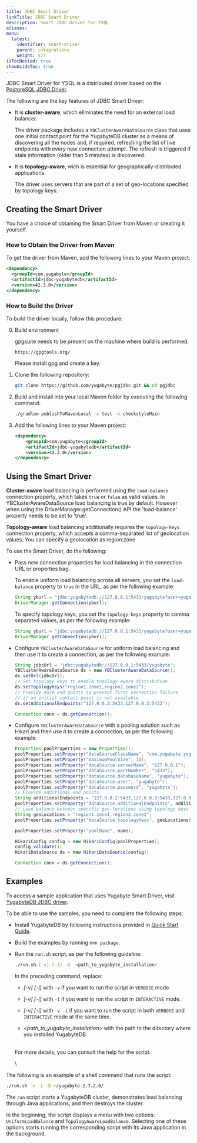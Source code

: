 ```yaml
---
title: JDBC Smart Driver
linkTitle: JDBC Smart Driver
description: Smart JDBC driver for YSQL
aliases:
menu:
  latest:
    identifier: smart-driver
    parent: integrations
    weight: 577
isTocNested: true
showAsideToc: true
---
```


JDBC Smart Driver for YSQL is a distributed driver based on the [PostgreSQL JDBC Driver](https://github.com/pgjdbc/pgjdbc).

The following are the key features of JDBC Smart Driver:

- It is **cluster-aware**, which eliminates the need for an external load balancer.

  The driver package includes a `YBClusterAwareDataSource` class that uses one initial contact point for the YugabyteDB cluster as a means of discovering all the nodes and, if required, refreshing the list of live endpoints with every new connection attempt. The refresh is triggered if stale information (older than 5 minutes) is discovered.

- It is **topology-aware**, wich is essential for geographically-distributed applications.

  The driver uses servers that are part of a set of geo-locations specified by topology keys.

## Creating the Smart Driver

You have a choice of obtaining the Smart Driver from Maven or creating it yourself.

### How to Obtain the Driver from Maven

To get the driver from Maven, add the following lines to your Maven project:

```xml
<dependency>
  <groupId>com.yugabyte</groupId>
  <artifactId>jdbc-yugabytedb</artifactId>
  <version>42.3.0</version>
</dependency>
```

### How to Build the Driver

To build the driver locally, follow this procedure:

0. Build environment

   gpgsuite needs to be present on the machine where build is performed.
   ```
   https://gpgtools.org/
   ```
   Please install gpg and create a key.

1. Clone the following repository:

   ```sh
   git clone https://github.com/yugabyte/pgjdbc.git && cd pgjdbc
   ```

2. Build and install into your local Maven folder by executing the following command:

   ```sh
   ./gradlew publishToMavenLocal -x test -x checkstyleMain
   ```

3. Add the following lines to your Maven project:

   ```xml
   <dependency>
       <groupId>com.yugabyte</groupId>
       <artifactId>jdbc-yugabytedb</artifactId>
       <version>42.3.0</version>
   </dependency> 
   ```

## Using the Smart Driver

**Cluster-aware** load balancing is performed using the `load-balance` connection property, which takes `true` or `false` as valid values. In YBClusterAwareDataSource load balancing is true by default. However when using the DriverManager.getConnection() API the 'load-balance' property needs to be set to 'true'.

**Topology-aware** load balancing additionally requires the `topology-keys` connection property, which accepts a comma-separated list of geolocation values. You can specify a geolocation as region:zone

To use the Smart Driver, do the following:

- Pass new connection properties for load balancing in the connection URL or properties bag.

  To enable uniform load balancing across all servers, you set the `load-balance` property to `true` in the URL, as per the following example:

  ```java
  String yburl = "jdbc:yugabytedb://127.0.0.1:5433/yugabyte?user=yugabyte&password=yugabyte&load-balance=true";
  DriverManager.getConnection(yburl);
  ```

  To specify topology keys, you set the `topology-keys` property to comma separated values, as per the following example:

  ```java
  String yburl = "jdbc:yugabytedb://127.0.0.1:5433/yugabyte?user=yugabyte&password=yugabyte&load-balance=true&topology-keys=region1:zone1,region1.zone2";
  DriverManager.getConnection(yburl);
  ```

- Configure `YBClusterAwareDataSource` for uniform load balancing and then use it to create a connection, as per the following example:

  ```java
  String jdbcUrl = "jdbc:yugabytedb://127.0.0.1:5433/yugabyte";
  YBClusterAwareDataSource ds = new YBClusterAwareDataSource();
  ds.setUrl(jdbcUrl);
  // Set topology keys to enable topology-aware distribution
  ds.setTopologyKeys("region1.zone1,region2.zone2");
  // Provide more end points to prevent first connection failure 
  // if an initial contact point is not available 
  ds.setAdditionalEndpoints("127.0.0.2:5433,127.0.0.3:5433");
  
  Connection conn = ds.getConnection();
  ```

- Configure `YBClusterAwareDataSource` with a pooling solution such as Hikari and then use it to create a connection, as per the following example:

  ```java
  Properties poolProperties = new Properties();
  poolProperties.setProperty("dataSourceClassName", "com.yugabyte.ysql.YBClusterAwareDataSource");
  poolProperties.setProperty("maximumPoolSize", 10);
  poolProperties.setProperty("dataSource.serverName", "127.0.0.1");
  poolProperties.setProperty("dataSource.portNumber", "5433");
  poolProperties.setProperty("dataSource.databaseName", "yugabyte");
  poolProperties.setProperty("dataSource.user", "yugabyte");
  poolProperties.setProperty("dataSource.password", "yugabyte");
  // Provide additional end points
  String additionalEndpoints = "127.0.0.2:5433,127.0.0.3:5433,127.0.0.4:5433,127.0.0.5:5433";
  poolProperties.setProperty("dataSource.additionalEndpoints", additionalEndpoints);
  // Load balance between specific geo-locations using topology keys
  String geoLocations = "region1.zone1,region2.zone2";
  poolProperties.setProperty("dataSource.topologyKeys", geoLocations);
  
  poolProperties.setProperty("poolName", name);
  
  HikariConfig config = new HikariConfig(poolProperties);
  config.validate();
  HikariDataSource ds = new HikariDataSource(config);
  
  Connection conn = ds.getConnection();
  ```

## Examples

To access a sample application that uses Yugabyte Smart Driver, visit [YugabyteDB JDBC driver](https://github.com/yugabyte/jdbc-yugabytedb).

To be able to use the samples, you need to complete the following steps: 

- Install YugabyteDB by following instructions provided in [Quick Start Guide](https://docs.yugabyte.com/latest/quick-start/install/). 

- Build the examples by running `mvn package`.

- Run the `run.sh` script, as per the following guideline:

  ```sh
  ./run.sh [-v] [-i] -D -<path_to_yugabyte_installation>
  ```

  In the preceding command, replace:

  - *[-v] [-i]* with `-v` if you want to run the script in `VERBOSE` mode.

  - *[-v] [-i]* with `-i` if you want to run the script in `INTERACTIVE` mode.

  - *[-v] [-i]* with `-v -i` if you want to run the script in both `VERBOSE` and `INTERACTIVE` mode at the same time.

  - *<path_to_yugabyte_installation>* with the path to the directory where you installed YugabyteDB. 

  \
  For more details, you can consult the help for the script.

  \

The following is an example of a shell command that runs the script:

```sh
./run.sh -v -i -D ~/yugabyte-2.7.2.0/
```

The `run` script starts a YugabyteDB cluster, demonstrates load balancing through Java applications, and then destroys the cluster.

In the beginning, the script displays a menu with two options: `UniformLoadBalance` and `TopologyAwareLoadBalance`. Selecting one of these options starts running the corresponding script with its Java application in the background.
